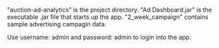 "auction-ad-analytics" is the project directory. "Ad Dashboard.jar" is the executable .jar file that starts up the app. "2_week_campaign" contains sample advertising campagin data.

Use username: admin and password: admin to login into the app.
